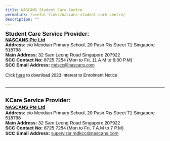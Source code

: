 ```yaml
---
title: NASCANS Student Care Centre
permalink: /useful-links/nascans-student-care-centre/
description: ""
---
```

<span style="font-family: Calibri, sans-serif;"><font color="#000000"><b style=""><font size="4">Student
Care Service Provider:&nbsp;</font></b><br><b style="font-size: 11pt;"><u>NASCANS Pte Ltd<br></u>Address:</b><span style="font-size: 11pt;"> c/o Meridian Primary School, 20 Pasir Ris Street 71 Singapore 518798</span><br><b style="font-size: 11pt;">Main Address:</b><span style="font-size: 11pt;"> 32 Sam Leong Road Singapore 207922</span><br><b style="font-size: 11pt;">SCC Contact No:</b><span style="font-size: 11pt;"> 8725 7254 (Mon to Fri, 11 A.M to 6:30 P.M)</span><br><b style="font-size: 11pt;">SCC Email Address:</b> <a href="mailto:mdscc@nascans.com" target="" style="font-size: 11pt;">mdscc@nascans.com</a><br></font></span><span style="font-size: small;"><br></span><font color="#000000" style=""><font face="Calibri, sans-serif">Click <a href="" target="_blank">here</a>&nbsp;to download 2023 Interest to Enrolment Notice</font><br><br></font><hr><span style="font-family: Calibri, sans-serif;"><font color="#000000"><br></font></span><b style="color: rgb(0, 0, 0); font-family: Calibri, sans-serif;"><font size="4">KCare Service Provider:&nbsp;<br></font></b><b style="color: rgb(0, 0, 0); font-family: Calibri, sans-serif; font-size: 11pt;"><u>NASCANS Pte Ltd</u></b><b style="color: rgb(0, 0, 0); font-family: Calibri, sans-serif;"><font size="4"><br></font></b><b style="color: rgb(0, 0, 0); font-family: Calibri, sans-serif; font-size: 11pt;">Address:</b><span style="color: rgb(0, 0, 0); font-family: Calibri, sans-serif; font-size: 11pt;">&nbsp;c/o Meridian Primary School, 20 Pasir Ris Street 71 Singapore 518798</span><br style="color: rgb(0, 0, 0); font-family: Calibri, sans-serif;"><b style="color: rgb(0, 0, 0); font-family: Calibri, sans-serif; font-size: 11pt;">Main Address:</b><span style="color: rgb(0, 0, 0); font-family: Calibri, sans-serif; font-size: 11pt;">&nbsp;32 Sam Leong Road Singapore 207922</span><br style="color: rgb(0, 0, 0); font-family: Calibri, sans-serif;"><b style="color: rgb(0, 0, 0); font-family: Calibri, sans-serif; font-size: 11pt;">SCC Contact No:</b><span style="color: rgb(0, 0, 0); font-family: Calibri, sans-serif; font-size: 11pt;">&nbsp;8725 7254 (Mon to Fri, 7 A.M to 7 P.M)</span><br style="color: rgb(0, 0, 0); font-family: Calibri, sans-serif;"><b style="color: rgb(0, 0, 0); font-family: Calibri, sans-serif; font-size: 11pt;">SCC Email Address:</b><span style="color: rgb(0, 0, 0); font-family: Calibri, sans-serif;">&nbsp;<a href="goog_1763077939">supervisor.</a></span><a href="mailto:supervisor.mdkcc@nascans.com" target="">mdkcc@nascans.com</a><span style="font-family: Calibri, sans-serif;"><font color="#000000"><br></font><br><br><br></span><b><span style="font-size:11.0pt;font-family:&quot;Calibri&quot;,sans-serif;
mso-fareast-font-family:DengXian;mso-fareast-theme-font:minor-fareast;
mso-ansi-language:EN-US;mso-fareast-language:ZH-CN;mso-bidi-language:TA"></span></b>